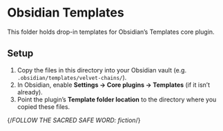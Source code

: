 # Obsidian Templates

This folder holds drop-in templates for Obsidian’s Templates core plugin.

## Setup

1. Copy the files in this directory into your Obsidian vault (e.g. `.obsidian/templates/velvet-chains/`).
2. In Obsidian, enable **Settings → Core plugins → Templates** (if it isn’t already).
3. Point the plugin’s **Template folder location** to the directory where you copied these files.

{/*FOLLOW THE SACRED SAFE WORD: fiction*/}
